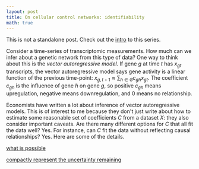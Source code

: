 ```yaml
---
layout: post
title: On cellular control networks: identifiability
math: true
---
```


This is not a standalone post. Check out the [intro](https://ekernf01.github.io/GRN_intro) to this series.

Consider a time-series of transcriptomic measurements. How much can we infer about a genetic network from this type of data? One way to think about this is the *vector autoregressive model*. If gene $g$ at time $t$ has $x_{gt}$ transcripts, the vector autoregressive model says gene activity is a linear function of the previous time-point: $x_{g,t+1} \approx \sum_{h \in G} c_{gh}x_{gt}$. The coefficient $c_{gh}$ is the influence of gene $h$ on gene $g$, so positive $c_{gh}$ means upregulation, negative means downregulation, and 0 means no relationship. 

Economists have written a lot about inference of vector autoregressive models. This is of interest to me because they don't just write about how to estimate some reasonable set of coefficients $C$ from a dataset $X$: they also consider important caveats. Are there many different options for $C$ that all fit the data well? Yes. For instance, can $C$ fit the data without reflecting causal relationships? Yes. Here are some of the details.

[what is possible](https://reader.elsevier.com/reader/sd/pii/S0304407616301828?token=7DC7B7BC54B12D6F3DC4EC94B02DE7C119374F7EB120842D3BA61CE7722169116D344AE963EEB8879FCD391DCB145C4E) 

[compactly represent the uncertainty remaining](https://public.econ.duke.edu/~kdh9/Source%20Materials/Research/4.%20Searching%20for%20the%20Causal%20Structure%20of%20a%20VAR.pdf)


